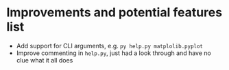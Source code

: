 

# Improvements and potential features list

- Add support for CLI arguments, e.g. `py help.py matplolib.pyplot`
- Improve commenting in `help.py`, just had a look through and have no clue what it all does